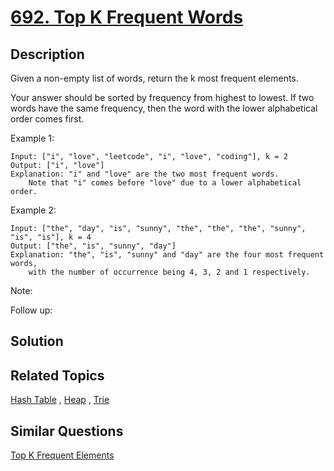 # [692. Top K Frequent Words](https://leetcode.com/problems/top-k-frequent-words)

## Description

Given a non-empty list of words, return the k most frequent elements.

Your answer should be sorted by frequency from highest to lowest. If two words have the same frequency, then the word with the lower alphabetical order comes first.

Example 1:

```
Input: ["i", "love", "leetcode", "i", "love", "coding"], k = 2
Output: ["i", "love"]
Explanation: "i" and "love" are the two most frequent words.
    Note that "i" comes before "love" due to a lower alphabetical order.
```



Example 2:

```
Input: ["the", "day", "is", "sunny", "the", "the", "the", "sunny", "is", "is"], k = 4
Output: ["the", "is", "sunny", "day"]
Explanation: "the", "is", "sunny" and "day" are the four most frequent words,
    with the number of occurrence being 4, 3, 2 and 1 respectively.
```



Note:



Follow up:



## Solution



## Related Topics

[Hash Table](https://leetcode.com/tag/hash-table/) , [Heap](https://leetcode.com/tag/heap/) , [Trie](https://leetcode.com/tag/trie/) 

## Similar Questions

[Top K Frequent Elements](https://leetcode.com/problems/top-k-frequent-elements/)
